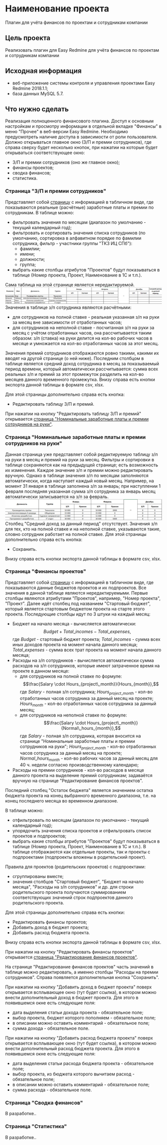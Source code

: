 # Наименование проекта

Плагин для учёта финансов по проектам и сотрудникам компании

## Цель проекта

Реализовать плагин для Easy Redmine для учёта финансов по проектам и сотрудникам компании

## Исходная информация

* веб-приложение системы контроля и управления проектами Easy Redmine 2018.1.1;
* база данных MySQL 5.7.

## Что нужно сделать

Реализация полноценного финансового плагина. Доступ к основным настройкам и просмотру информации в отдельной вкладке "Финансы" в меню "Прочее" в веб-версии Easy Redmine. Необходимо предусмотреть наличие доступа в зависимости от роли пользователя.
Должно открываться главное окно (З/П и премии сотрудников), где справа сверху будет несколько кнопок, при нажатии на которые будет открываться соответствующее окно:

* З/П и премии сотрудников (оно же главное окно);
* финансы проектов;
* сводка финансов;
* статистика.

### Страница "З/П и премии сотрудников"

Представляет собой [страницу](https://www.figma.com/design/InItq3Ywyfz5n2juZiQldq/Finance-projects-Redmine-Plugin?node-id=16-196&m=dev&t=bG8mUnVZt1Aa8s0Z-1) с информацией в табличном виде, где показываются реальные (расчётные) заработные платы и премии по сотрудникам.
В таблице можно:

* фильтровать значения по месяцам (диапазон по умолчанию - текущий календарный год);
* фильтровать и сортировать значения списка сотрудников (по умолчанию, сортировка в алфавитном порядке по фамилии сотрудника, фильтр - участники группы "ТКЗ ИЦ СПб"):
  * фамилии;
  * имени;
  * должности;
  * группа;
* выбрать какие столбцы атрибутов "Проектов" будут показываться в таблице (Номер проекта, Проект, Наименование в 1С и т.п.).

Сама таблица на этой странице является нередактируемой.
![Таблица з/п и премий сотрудников](/docs/table_salaries_bonuses_employees.png)
Значения в таблице з/п сотрудника являются расчётными:

* для сотрудников на полной ставке - реальная указанная з/п на руки за месяц вне зависимости от отработанных часов;
* для сотрудников на неполной ставке - посчитанная з/п на руки за месяц с учётом отработанных часов, она рассчитывается таким образом: з/п (ставка) на руки делится на кол-во рабочих часов в месяце и умножается на кол-во отработанных часов за этот месяц.

Значения премий сотрудников отображаются ровно такими, какими их вводят на другой странице (о ней ниже).
Последним столбцом в таблице является средний доход сотрудника в месяц за показываемый период времени, который автоматически рассчитывается: сумма всех реальных з/п и премий за этот промежуток разделить на кол-во месяцев данного временного промежутка.
Внизу справа есть кнопки экспорта данной таблицы в формате csv, xlsx.

Для этой страницы дополнительно справа есть кнопка:

* Редактировать таблицу З/П и премий.

При нажатии на кнопку "Редактировать таблицу З/П и премий" открывается [страница "Номинальные заработные платы и премии сотрудников на руки"](https://www.figma.com/design/InItq3Ywyfz5n2juZiQldq/Finance-projects-Redmine-Plugin?node-id=169-2).

### Страница "Номинальные заработные платы и премии сотрудников на руки"

Данная страница уже представляет собой редактируемую таблицу з/п на руки в месяц и премий на руки за месяц.
Фильтры и сортировки в таблице сохраняются как на предыдущей странице; есть возможность их изменения.
Каждое значение з/п и премии можно редактировать вручную.
Однако в таблице значения з/п по месяцам заполняются автоматически, когда наступает каждый новый месяц. Например, на момент 31 января в таблице заполнена з/п за январь; при наступлении 1 февраля последняя указанная сумма з/п сотрудника за январь месяц автоматически записывается на з/п за февраль.
![Редактируемая таблица з/п и премий сотрудников](/docs/edit_table_salaries_bonuses_employees.png)
Столбец "Средний доход за данный период" отсутствует.
Значения з/п для тех, кто на полной ставке и на неполной ставке, указываются такие, словно сотрудник работает на полной ставке.
Для этой страницы дополнительно справа есть кнопка:

* Сохранить.

Внизу справа есть кнопки экспорта данной таблицы в формате csv, xlsx.

### Страница "Финансы проектов"

Представляет собой [страницу](https://www.figma.com/design/InItq3Ywyfz5n2juZiQldq/Finance-projects-Redmine-Plugin?node-id=48-2) с информацией в табличном виде, где показываются данные бюджетов проектов и их подпроектов.
Все значения в данной таблице являются нередактируемыми.
Первые столбцы являются атрибутами "Проектов", например, "Номер проекта", "Проект".
Далее идёт столбец под названием "Стартовый бюджет", который является стартовым бюджетом проекта на старте этого проекта.
Последующие столбцы идут по 3 штуки на каждый месяц:

* Бюджет на начало месяца - вычисляется автоматически: $$Budget + Total\_incomes - Total\_expenses,$$ где $Budget$ - стартовый бюджет проекта; $Total\_incomes$ - сумма всех иных доходов проекта на момент начала данного месяца; $Total\_expenses$ - сумма всех трат проекта на момент начала данного месяца;
* Расходы на з/п сотрудников - вычисляется автоматически сумма расходов на з/п сотрудников, которые имеют затраченное время на проекте в данном месяце:
  * для сотрудников на полной ставке по формуле: $$\frac{Salary \cdot Hours_{project\_month}}{Hours_{month}},$$ где $Salary$ - полная з/п сотрудника; $Hours_{project\_month}$ - кол-во отработанных часов сотрудника за данный месяц на проекте; $Hours_{month}$ - кол-во отработанных часов сотрудника за данный месяц;
  * для сотрудников на неполной ставке по формуле: $$\frac{Salary \cdot Hours_{project\_month}}{Normal\_hours_{month}},$$ где $Salary$ - полная з/п сотрудника, которая вносится на странице "Номинальные заработные платы и премии сотрудников на руки"; $Hours_{project\_month}$ - кол-во отработанных часов сотрудника за данный месяц на проекте; $Normal\_hours_{month}$ - кол-во рабочих часов за данный месяц для 40 ч. недели согласно производственному календарю;
* Расходы на премии сотрудников - кол-во расходов в месяце данного проекта на выделение премий сотрудникам; задаваётся вручную на странице "Редактирование финансов проектов".

Последний столбец "Остаток бюджета" является значением остатка бюджета проекта на конец выбранного временного диапазона, т.е. на конец последнего месяца во временном диапазоне.

В таблице можно:

* отфильтровать по месяцам (диапазон по умолчанию - текущий календарный год);
* упорядочить значения списка проектов и отфильтровать список проектов и подпроектов;
* выбрать какие столбцы атрибутов "Проектов" будут показываться в таблице (Номер проекта, Проект, Наименование в 1С и т.п.).
В таблице отображаются как отдельные проекты, так и проекты с подпроектами (подпроекты вложены в родительский проект).

Правила для проектов (родительских проектов) с подпроектами:

* сгруппированы вместе;
* значения столбцов "Стартовый бюджет", "Бюджет на начало месяца", "Расходы на з/п сотрудников" и др. для строки родительского проекта получаются суммированием соответствующих значений строк подпроектов данного родительского проекта.

Для этой страницы дополнительно справа есть кнопки:

* Редактировать финансы проектов;
* Добавить доход в бюджет проекта;
* Добавить расход бюджета проекта.

Внизу справа есть кнопки экспорта данной таблицы в формате csv, xlsx.

При нажатии на кнопку "Редактировать финансы проектов" открывается [страница "Редактирование финансов проектов"](https://www.figma.com/design/InItq3Ywyfz5n2juZiQldq/Finance-projects-Redmine-Plugin?node-id=191-14).

На странице "Редактирование финансов проектов" часть значений в таблице можно редактировать, а именно столбцы "Расходы на премии сотрудников".
Справа появляется дополнительная кнопка "Сохранить".

При нажатии на кнопку "Добавить доход в бюджет проекта" поверх открывается всплывающее окно (тут будет ссылка), в котором можно внести дополнительный доход в бюджет проекта. Для этого в появившемся окне есть следующие поля:

* дата выделения статьи дохода проекта - обязательное поле;
* выбор проекта, бюджет которого пополняем - обязательное поле;
* в описании можно оставить комментарий - обязательное поле;
* сумма дохода - обязательное поле.

При нажатии на кнопку "Добавить расход бюджета проекта" поверх открывается всплывающее окно (тут будет ссылка), в котором можно внести дополнительный расход бюджета проекта. Для этого в появившемся окне есть следующие поля:

* дата выделения статьи расхода бюджета проекта - обязательное поле;
* выбор проекта, из бюджета которого вычитаем расход - обязательное поле;
* в описании можно оставить комментарий - обязательное поле;
* сумма расхода - обязательное поле.

### Страница "Сводка финансов"

В разработке..

### Страница "Статистика"

В разработке..
